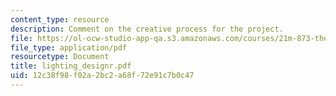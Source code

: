 ```yaml
---
content_type: resource
description: Comment on the creative process for the project.
file: https://ol-ocw-studio-app-qa.s3.amazonaws.com/courses/21m-873-theater-arts-topics-fall-2004-january-iap-2005/12c38f98f02a2bc2a68f72e91c7b0c47_lighting_designr.pdf
file_type: application/pdf
resourcetype: Document
title: lighting_designr.pdf
uid: 12c38f98-f02a-2bc2-a68f-72e91c7b0c47
---
```

